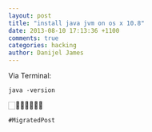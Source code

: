 ```yaml
---
layout: post
title: "install java jvm on os x 10.8"
date: 2013-08-10 17:13:36 +1100
comments: true
categories: hacking
author: Danijel James
---
```

Via Terminal: 

    java -version

🏻👍🏻👍🏻👍🏻

`#MigratedPost`
